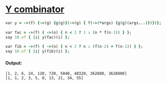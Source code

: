 [1]: http://rosettacode.org/wiki/Y_combinator

# [Y combinator][1]

```ruby
var y = ->(f) {->(g) {g(g)}(->(g) { f(->(*args) {g(g)(args...)})})};
 
var fac = ->(f) { ->(n) { n < 2 ? 1 : (n * f(n-1)) } };
say 10.of { |i| y(fac)(i) };
 
var fib = ->(f) { ->(n) { n < 2 ? n : (f(n-2) + f(n-1)) } };
say 10.of { |i| y(fib)(i) };
```

#### Output:
```
[1, 2, 6, 24, 120, 720, 5040, 40320, 362880, 3628800]
[1, 1, 2, 3, 5, 8, 13, 21, 34, 55]
```
